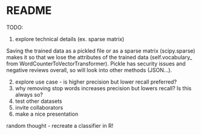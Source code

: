 # README

TODO:
1. explore technical details (ex. sparse matrix)

Saving the trained data as a pickled file or as a sparse matrix (scipy.sparse) makes it so that we lose the attributes of the trained data (self.vocabulary_ from WordCounterToVectorTransformer).
Pickle has security issues and negative reviews overall, so will look into other methods (JSON...).

2. explore use case - is higher precision but lower recall preferred?
3. why removing stop words increases precision but lowers recall? Is this always so?
4. test other datasets
5. invite collaborators
6. make a nice presentation

random thought - recreate a classifier in R!
